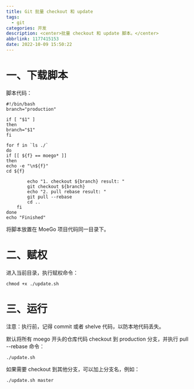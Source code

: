 ```yaml
---
title: Git 批量 checkout 和 update
tags:
  - git
categories: 开发
description: <center>批量 checkout 和 update 脚本。</center>
abbrlink: 1177415153
date: 2022-10-09 15:50:22
---
```

# 一、下载脚本

脚本代码：
```shell
#!/bin/bash
branch="production"

if [ "$1" ]
then
branch="$1"
fi

for f in `ls ./`
do
if [[ ${f} == moego* ]]
then
echo -e "\n${f}"
cd ${f}

        echo "1. checkout ${branch} result: "
        git checkout ${branch}
        echo "2. pull rebase result: "
        git pull --rebase
        cd ..
    fi
done
echo "Finished"
```

将脚本放置在 MoeGo 项目代码同一目录下。


# 二、赋权

进入当前目录，执行赋权命令：  
```shell
chmod +x ./update.sh
```

# 三、运行

注意：执行前，记得 commit 或者 shelve 代码，以防本地代码丢失。  

默认将所有 moego 开头的仓库代码 checkout 到 production 分支，并执行 pull --rebase 命令：  
```shell
./update.sh
```
如果需要 checkout 到其他分支，可以加上分支名，例如：  
```shell
./update.sh master
```